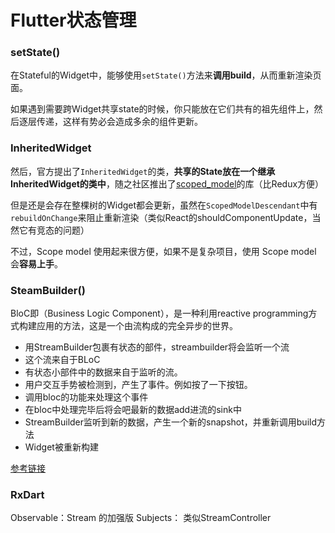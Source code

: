 # Flutter状态管理


### setState()

在Stateful的Widget中，能够使用`setState()`方法来**调用build**，从而重新渲染页面。

如果遇到需要跨Widget共享state的时候，你只能放在它们共有的祖先组件上，然后逐层传递，这样有势必会造成多余的组件更新。



### InheritedWidget

然后，官方提出了`InheritedWidget`的类，**共享的State放在一个继承InheritedWidget的类中**，随之社区推出了[scoped_model](https://pub.dartlang.org/packages/scoped_model)的库（比Redux方便）

但是还是会存在整棵树的Widget都会更新，虽然在`ScopedModelDescendant`中有`rebuildOnChange`来阻止重新渲染（类似React的shouldComponentUpdate，当然它有竞态的问题）

不过，Scope model 使用起来很方便，如果不是复杂项目，使用 Scope model 会**容易上手**。



### SteamBuilder()

BloC即（Business Logic Component），是一种利用reactive programming方式构建应用的方法，这是一个由流构成的完全异步的世界。

* 用StreamBuilder包裹有状态的部件，streambuilder将会监听一个流
* 这个流来自于BLoC
* 有状态小部件中的数据来自于监听的流。
* 用户交互手势被检测到，产生了事件。例如按了一下按钮。
* 调用bloc的功能来处理这个事件
* 在bloc中处理完毕后将会吧最新的数据add进流的sink中
* StreamBuilder监听到新的数据，产生一个新的snapshot，并重新调用build方法
* Widget被重新构建

[参考链接](https://juejin.im/post/5bb6f344f265da0aa664d68a)


### RxDart

Observable：Stream 的加强版
Subjects： 类似StreamController
